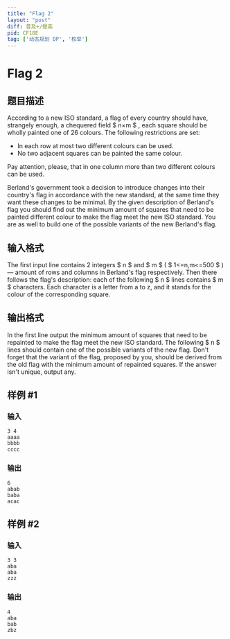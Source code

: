 ```yaml
---
title: "Flag 2"
layout: "post"
diff: 普及+/提高
pid: CF18E
tag: ['动态规划 DP', '枚举']
---
```


# Flag 2

## 题目描述

According to a new ISO standard, a flag of every country should have, strangely enough, a chequered field $ n×m $ , each square should be wholly painted one of 26 colours. The following restrictions are set:

- In each row at most two different colours can be used.
- No two adjacent squares can be painted the same colour.

Pay attention, please, that in one column more than two different colours can be used.

Berland's government took a decision to introduce changes into their country's flag in accordance with the new standard, at the same time they want these changes to be minimal. By the given description of Berland's flag you should find out the minimum amount of squares that need to be painted different colour to make the flag meet the new ISO standard. You are as well to build one of the possible variants of the new Berland's flag.

## 输入格式

The first input line contains 2 integers $ n $ and $ m $ ( $ 1<=n,m<=500 $ ) — amount of rows and columns in Berland's flag respectively. Then there follows the flag's description: each of the following $ n $ lines contains $ m $ characters. Each character is a letter from a to z, and it stands for the colour of the corresponding square.

## 输出格式

In the first line output the minimum amount of squares that need to be repainted to make the flag meet the new ISO standard. The following $ n $ lines should contain one of the possible variants of the new flag. Don't forget that the variant of the flag, proposed by you, should be derived from the old flag with the minimum amount of repainted squares. If the answer isn't unique, output any.

## 样例 #1

### 输入

```
3 4
aaaa
bbbb
cccc

```

### 输出

```
6
abab
baba
acac

```

## 样例 #2

### 输入

```
3 3
aba
aba
zzz

```

### 输出

```
4
aba
bab
zbz

```

